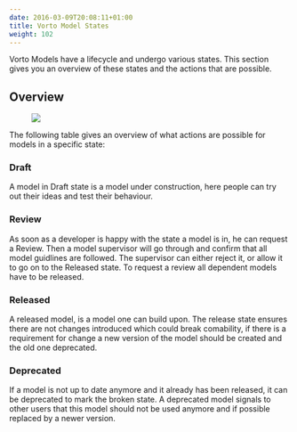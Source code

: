 ```yaml
---
date: 2016-03-09T20:08:11+01:00
title: Vorto Model States
weight: 102
---
```

Vorto Models have a lifecycle and undergo various states. This section gives you an overview of these states and the actions that are possible. 
<!--more-->

## Overview

<figure class="screenshot">
	<img src="/images/documentation/model_states.png">
</figure> 

The following table gives an overview of what actions are possible for models in a specific state:

### Draft
A model in Draft state is a model under construction, here people can try out their ideas and test their behaviour. 

### Review
As soon as a developer is happy with the state a model is in, he can request a Review. Then a model supervisor will go through and confirm that all model guidlines are followed. The supervisor can either reject it, or allow it to go on to the Released state.
To request a review all dependent models have to be released.

### Released
A released model, is a model one can build upon. The release state ensures there are not changes introduced which could break comability, if there is a requirement for change a new version of the model should be created and the old one deprecated. 

### Deprecated
If a model is not up to date anymore and it already has been released, it can be deprecated to mark the broken state. A deprecated model signals to other users that this model should not be used anymore and if possible replaced by a newer version.

